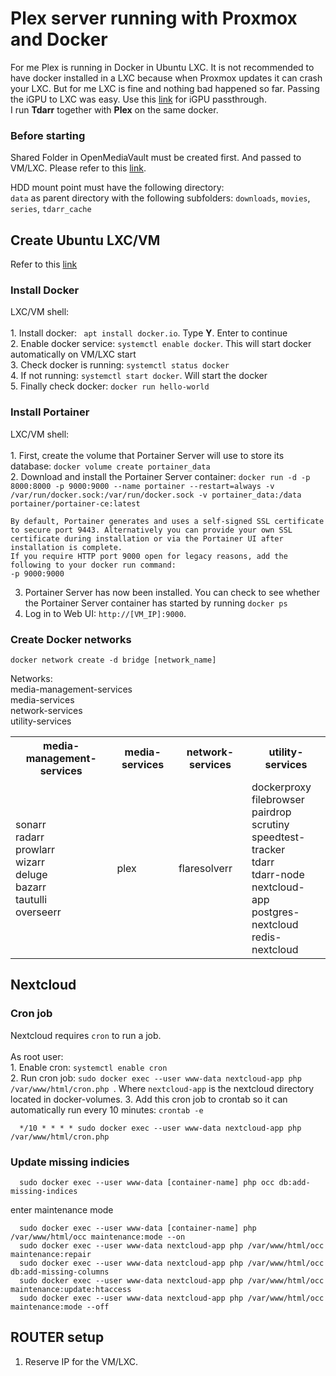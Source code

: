 # Plex server running with Proxmox and Docker
<p aling="left">
For me Plex is running in Docker in Ubuntu LXC. It is not recommended to have docker installed in a LXC because when Proxmox updates it can crash your LXC. But for me LXC is fine and nothing bad happened so far. Passing the iGPU to LXC was easy. Use this <a href="https://github.com/WoofThatByte/proxmox-setup/tree/main#passthrough-intel-igpu">link</a> for iGPU passthrough. </br>
I run <strong>Tdarr</strong> together with <strong>Plex</strong> on the same docker. 
</p>

### Before starting
<p>
   Shared Folder in OpenMediaVault must be created first. And passed to VM/LXC. Please refer to this <a href="https://github.com/WoofThatByte/proxmox-setup/tree/main/OpenMediaVault-setup">link</a>.
</p>
<p>
   HDD mount point must have the following directory: </br>
  <code>data</code> as parent directory with the following subfolders: <code>downloads</code>, <code>movies</code>, <code>series</code>, <code>tdarr_cache</code>  
</p>

## Create Ubuntu LXC/VM
<p align="left">
    Refer to this <a href="https://github.com/WoofThatByte/proxmox-setup">link</a>
</p>

### Install Docker
<p align="left">
    LXC/VM shell:</br></br>
    1. Install docker: <code> apt install docker.io</code>. Type <b>Y</b>. Enter to continue</br>
    2. Enable docker service: <code>systemctl enable docker</code>. This will start docker automatically on VM/LXC start</br>
    3. Check docker is running: <code>systemctl status docker</code></br>
    4. If not running: <code>systemctl start docker</code>. Will start the docker</br>
    5. Finally check docker: <code>docker run hello-world</code></br>
</p>

### Install Portainer
<p align="left">
LXC/VM shell:</br></br>
1. First, create the volume that Portainer Server will use to store its database: <code>docker volume create portainer_data</code></br>
2. Download and install the Portainer Server container: <code>docker run -d -p 8000:8000 -p 9000:9000 --name portainer --restart=always -v /var/run/docker.sock:/var/run/docker.sock -v portainer_data:/data portainer/portainer-ce:latest</code>

    By default, Portainer generates and uses a self-signed SSL certificate to secure port 9443. Alternatively you can provide your own SSL certificate during installation or via the Portainer UI after installation is complete.
    If you require HTTP port 9000 open for legacy reasons, add the following to your docker run command:
    -p 9000:9000

3. Portainer Server has now been installed. You can check to see whether the Portainer Server container has started by running <code>docker ps</code>
4. Log in to Web UI: <code>http://[VM_IP]:9000</code>.
</p>

### Create Docker networks
<p align="left">
    <code>docker network create -d bridge [network_name] </code>
</p>
<p align="left">
    Networks:</br>
        media-management-services</br>
        media-services</br>
        network-services</br>
        utility-services
</p>

<table>
  <tr>
    <th>media-management-services</th>
    <th>media-services</th>
    <th>network-services</th>
    <th>utility-services</th>
  </tr>
  <tr>
    <td>
        sonarr</br>
        radarr</br>
        prowlarr</br>
        wizarr</br>
        deluge</br>
        bazarr</br>
        tautulli</br>
        overseerr
    </td>
    <td>plex</td>
    <td>flaresolverr</td>
    <td>
        dockerproxy</br>
        filebrowser</br>
        pairdrop</br>
        scrutiny</br>
        speedtest-tracker</br>
        tdarr</br>
        tdarr-node</br>
        nextcloud-app</br>
        postgres-nextcloud</br>
        redis-nextcloud</br>
    </td>
  </tr>
</table>

## Nextcloud
### Cron job
<p align="left">
   Nextcloud requires <code>cron</code> to run a job. </br> </br>
   As root user: </br>
   1. Enable cron: <code>systemctl enable cron</code> </br>
   2. Run cron job: <code>sudo docker exec --user www-data nextcloud-app php /var/www/html/cron.php </code>. Where <code>nextcloud-app</code> is the nextcloud directory located in docker-volumes.
   3. Add this cron job to crontab so it can automatically run every 10 minutes: <code>crontab -e</code>

      */10 * * * * sudo docker exec --user www-data nextcloud-app php /var/www/html/cron.php
</p>

### Update missing indicies
<p align="left">
   
      sudo docker exec --user www-data [container-name] php occ db:add-missing-indices

enter maintenance  mode

      sudo docker exec --user www-data [container-name] php /var/www/html/occ maintenance:mode --on
      sudo docker exec --user www-data nextcloud-app php /var/www/html/occ maintenance:repair
      sudo docker exec --user www-data nextcloud-app php /var/www/html/occ db:add-missing-columns
      sudo docker exec --user www-data nextcloud-app php /var/www/html/occ maintenance:update:htaccess
      sudo docker exec --user www-data nextcloud-app php /var/www/html/occ maintenance:mode --off
</p>

## ROUTER setup

1. Reserve IP for the VM/LXC.

